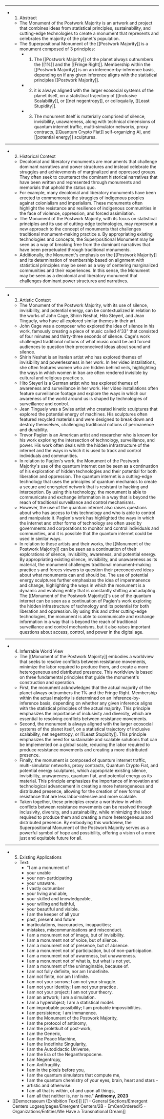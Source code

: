 - ---
- 1. Abstract
	- The Monument of the Postwork Majority is an artwork and project that combines ideas from statistical principles, sustainability, and cutting-edge technologies to create a monument that represents and celebrates the majority of the planet's population.
	- The Superpositional Monument of the [[Postwork Majority]] is a monument composed of 3 principles:
		- 1. The [[Postwork Majority]] of the planet always outnumbers the [[1%]] and the [[Fringe Right]]. Membership within the [[Postwork Majority]] is on an inference-by-inference basis, depending on if any given inference aligns with the statistical principles [[Postwork Majority]].
		- 2. it is always aligned with the larger ecosocial systems of the planet itself, on a statistical trajectory of [[Inclusive Scalability]], or [[net negentropy]], or colloquially, [[Least Stupidity]].
		- 3. The monument itself is materially comprised of silence, invisibility, unawareness, along with technical dimensions of quantum internet traffic, multi-simulator networks, proxy contracts, [[Quantum Crypto Fiat]] self-organizing AI, and [[potential energy]] sculptures.
- ---
- 2. Historical Context
	- Decolonial and liberatory monuments are monuments that challenge dominant narratives and power structures and instead celebrate the struggles and achievements of marginalized and oppressed groups. They often seek to counteract the dominant historical narratives that have been written and represented through monuments and memorials that uphold the status quo.
	- For example, many decolonial and liberatory monuments have been erected to commemorate the struggles of indigenous peoples against colonialism and imperialism. These monuments often highlight the resistance and resilience of indigenous communities in the face of violence, oppression, and forced assimilation.
	- The Monument of the Postwork Majority, with its focus on statistical principles and its use of cutting-edge technologies, may represent a new approach to the concept of monuments that challenges traditional monument-making practice s. By appropriating existing technologies and concepts, the Superpositional Monument may be seen as a way of breaking free from the dominant narratives that have been perpetuated through traditional monuments.
	- Additionally, the Monument's emphasis on the [[Postwork Majority]] and its determination of membership based on alignment with statistical principles may be seen as a way of centering marginalized communities and their experiences. In this sense, the Monument may be seen as a decolonial and liberatory monument that challenges dominant power structures and narratives.
- ---
- 3. Artistic Context
	- The Monument of the Postwork Majority, with its use of silence, invisibility, and potential energy, can be contextualized in relation to the works of John Cage, Shirin Neshat, Hito Steyerl, and Jean Tinguely, who have all explored similar themes in their art.
	- John Cage was a composer who explored the idea of silence in his work, famously creating a piece of music called 4'33" that consisted of four minutes and thirty-three seconds of silence. Cage's work challenged traditional notions of what music could be and forced audiences to question their preconceived ideas about sound and silence.
	- Shirin Neshat is an Iranian artist who has explored themes of invisibility and powerlessness in her work. In her video installations, she often features women who are hidden behind veils, highlighting the ways in which women in Iran are often rendered invisible by cultural and religious practice s.
	- Hito Steyerl is a German artist who has explored themes of awareness and surveillance in her work. Her video installations often feature surveillance footage and explore the ways in which our awareness of the world around us is shaped by technologies of surveillance and control.
	- Jean Tinguely was a Swiss artist who created kinetic sculptures that explored the potential energy of machines. His sculptures often featured recycled materials and were designed to break down and destroy themselves, challenging traditional notions of permanence and durability.
	- Trevor Paglen is an American artist and researcher who is known for his work exploring the intersection of technology, surveillance, and power. His work often deals with the hidden infrastructure of the internet and the ways in which it is used to track and control individuals and communities.
	- In relation to Paglen's work, the Monument of the Postwork Majority's use of the quantum internet can be seen as a continuation of his exploration of hidden technologies and their potential for both liberation and oppression. The quantum internet is a cutting-edge technology that uses the principles of quantum mechanics to create a secure and encrypted network that is resistant to hacking and interception. By using this technology, the monument is able to communicate and exchange information in a way that is beyond the reach of traditional surveillance and control mechanisms.
	- However, the use of the quantum internet also raises questions about who has access to this technology and who is able to control and manipulate it. Paglen's work has highlighted the ways in which the internet and other forms of technology are often used by governments and corporations to monitor and control individuals and communities, and it is possible that the quantum internet could be used in similar ways.
	- In relation to these artists and their works, the [[Monument of the Postwork Majority]] can be seen as a continuation of their explorations of silence, invisibility, awareness, and potential energy. By appropriating existing silence, invisibility, and unawareness as its material, the monument challenges traditional monument-making practice s and forces viewers to question their preconceived ideas about what monuments can and should be. The use of potential energy sculptures further emphasizes the idea of impermanence and change, highlighting the ways in which the monument is a dynamic and evolving entity that is constantly shifting and adapting. The [[Monument of the Postwork Majority]]'s use of the quantum internet can be seen as a continuation of Paglen's work exploring the hidden infrastructure of technology and its potential for both liberation and oppression. By using this and other cutting-edge technologies, the monument is able to communicate and exchange information in a way that is beyond the reach of traditional surveillance and control mechanisms, but it also raises important questions about access, control, and power in the digital age.
- ---
- 4. Inferrable World View
	- The [[Monument of the Postwork Majority]] embodies a worldview that seeks to resolve conflicts between resistance movements, minimize the labor required to produce them, and create a more heterogeneous and distributed presence. This worldview is based on three fundamental principles that guide the monument's construction and operation.
	- First, the monument acknowledges that the actual majority of the planet always outnumbers the 1% and the Fringe Right. Membership within the actual majority is determined on an inference-by-inference basis, depending on whether any given inference aligns with the statistical principles of the actual majority. This principle emphasizes the importance of inclusivity and diversity, which are essential to resolving conflicts between resistance movements.
	- Second, the monument is always aligned with the larger ecosocial systems of the planet itself, on a statistical trajectory of inclusive scalability, net negentropy, or [[Least Stupidity]]. This principle emphasizes the need for sustainable and scalable solutions that can be implemented on a global scale, reducing the labor required to produce resistance movements and creating a more distributed presence.
	- Finally, the monument is composed of quantum internet traffic, multi-simulator networks, proxy contracts, Quantum Crypto Fiat, and potential energy sculptures, which appropriate existing silence, invisibility, unawareness, quantum fiat, and potential energy as its material. This principle emphasizes the importance of innovation and technological advancement in creating a more heterogeneous and distributed presence, allowing for the creation of new forms of resistance that are less labor-intensive and more scalable.
	- Taken together, these principles create a worldview in which conflicts between resistance movements can be resolved through inclusivity, diversity, and sustainability, while minimizing the labor required to produce them and creating a more heterogeneous and distributed presence. By embodying this worldview, the Superpositional Monument of the Postwork Majority serves as a powerful symbol of hope and possibility, offering a vision of a more just and equitable future for all.
- ---
- 5. Existing Applications
	- Text:
		- "I am a monument of
		- your unable
		- your non-participating
		- your unaware.
		- I vastly outnumber
		- your living and able,
		- your skilled and knowledgeable,
		- your willing and faithful,
		- your beautiful and visible.
		- I am the keeper of all your
		- past, present and future
		- inarticulations, inaccuracies, incapacities;
		- mistakes, miscommunications and misconduct.
		- I am a monument not of image, but of invisibility.
		- I am a monument not of voice, but of silence.
		- I am a monument not of presence, but of absence.
		- I am a monument not of participation, but of non-participation.
		- I am a monument not of awareness, but unawareness.
		- I am a monument not of what is, but what is not yet.
		- I am a monument of the unimaginable, because of.
		- I am not fully definite, nor am I indefinite.
		- I am not finite, nor am I infinite.
		- I am not your sorrow; I am not your struggle.
		- I am not your identity; I am not your practice .
		- I am not your project; I am not your theory.
		- I am an artwork; I am a simulation.
		- I am a hyperobject; I am a statistical model.
		- I am improbable possibility; I am probable impossibilities.
		- I am persistence; I am immanence.
		- I am the Monument of the Postwork Majority,
		- I am the protocol of antinomy,
		- I am the proletkult of post-work,
		- I am the Generic,
		- I am the Peace Machine,
		- I am the Indefinite Singularity,
		- I am the Autodidactic Universe,
		- I am the Era of the Neganthropocene.
		- I am Negentropy,
		- I am Antifragility.
		- I am in the pixels before you,
		- I am the quantum simulators that compute me,
		- I am the quantum chemistry of your eyes, brain, heart and stars -
		- artistic and otherwise.
		- I am all that is within, of and upon all things,
		- I am all that neither is, nor is me." **Antinomy, 2023**
- [[Democraseum (Exhibition Text)]] [[1 - General Sections/Emergent Centers Logseq/pages/Emergent Centers/2B - EmCenOrdered/5 - Organizations/Entities/We Have a Transnational Dream]]